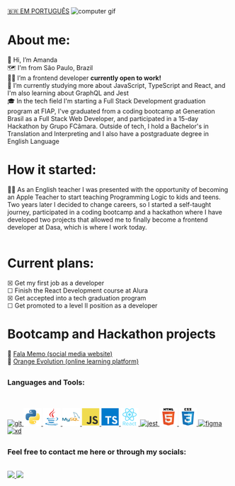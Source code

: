 <img align="right" src="https://media4.giphy.com/media/v1.Y2lkPTc5MGI3NjExbnRxNjdydHJqZTBocTVseDZxejhqNHg4d3RpMXhidXk2bjlteTNleSZlcD12MV9pbnRlcm5hbF9naWZfYnlfaWQmY3Q9cw/f3Ft7V5eBKX55XDJXC/giphy.gif" alt="computer gif" border="0" width="360px">
<a href="https://github.com/amdfd/amdfd-ptbr/blob/main/README.md">🇧🇷 EM PORTUGUÊS</a>

<h1>About me:</h1>
👋 Hi, I’m Amanda <br>
🗺️ I'm from São Paulo, Brazil<br>
👩‍💻 I’m a frontend developer <b>currently open to work!</b> <br>
🌱 I’m currently studying more about JavaScript, TypeScript and React, and I'm also learning about GraphQL and Jest <br>
🎓 In the tech field I'm starting a Full Stack Development graduation program at FIAP, I've graduated from a coding bootcamp at Generation Brasil as a Full Stack Web Developer, and participated in a 15-day Hackathon by Grupo FCâmara. Outside of tech, I hold a Bachelor's in Translation and Interpreting and I also have a postgraduate degree in English Language <br>


<h1>How it started:</h1>
👩‍🏫 As an English teacher I was presented with the opportunity of becoming an Apple Teacher to start teaching Programming Logic to kids and teens. Two years later I decided to change careers, so I started a self-taught journey, participated in a coding bootcamp and a hackathon where I have developed two projects that allowed me to finally become a frontend developer at Dasa, which is where I work today.
<br><br>

<h1>Current plans:</h1>
☒ Get my first job as a developer<br>
☐ Finish the React Development course at Alura<br>
☒ Get accepted into a tech graduation program<br>
☐ Get promoted to a level II position as a developer<br>

<h1>Bootcamp and Hackathon projects</h1>
📣 <a href="https://github.com/FalaMemoGeneration">Fala Memo (social media website)  </a><br>
🍊 <a href="https://github.com/squad34-2022">Orange Evolution (online learning platform)  </a>

##
<h3 align="left">Languages and Tools:</h3><br>
<p align="left"> <a href="https://git-scm.com/" target="_blank" rel="noreferrer"> <img src="https://www.vectorlogo.zone/logos/git-scm/git-scm-icon.svg" alt="git" width="40" height="40"/> </a>
	<a href="https://www.python.org" target="_blank" rel="noreferrer"> <img src="https://raw.githubusercontent.com/devicons/devicon/master/icons/python/python-original.svg" alt="python" width="40" height="40"/> </a>
	<a href="https://www.java.com" target="_blank" rel="noreferrer"> <img src="https://raw.githubusercontent.com/devicons/devicon/master/icons/java/java-original.svg" alt="java" width="40" height="40"/> </a>
	<a href="https://www.mysql.com/" target="_blank" rel="noreferrer"> <img src="https://raw.githubusercontent.com/devicons/devicon/master/icons/mysql/mysql-original-wordmark.svg" alt="mysql" width="40" height="40"/> </a>
	<a href="https://developer.mozilla.org/en-US/docs/Web/JavaScript" target="_blank" rel="noreferrer"> <img src="https://raw.githubusercontent.com/devicons/devicon/master/icons/javascript/javascript-original.svg" alt="javascript" width="40" height="40"/> </a>
	<a href="https://www.typescriptlang.org/" target="_blank" rel="noreferrer"> <img src="https://raw.githubusercontent.com/devicons/devicon/master/icons/typescript/typescript-original.svg" alt="typescript" width="40" height="40"/> </a>
	<a href="https://reactjs.org/" target="_blank" rel="noreferrer"> <img src="https://raw.githubusercontent.com/devicons/devicon/master/icons/react/react-original-wordmark.svg" alt="react" width="40" height="40"/> </a>
	<a href="https://jestjs.io" target="_blank" rel="noreferrer"> <img src="https://www.vectorlogo.zone/logos/jestjsio/jestjsio-icon.svg" alt="jest" width="40" height="40"/> </a>
	<a href="https://www.w3.org/html/" target="_blank" rel="noreferrer"> <img src="https://raw.githubusercontent.com/devicons/devicon/master/icons/html5/html5-original-wordmark.svg" alt="html5" width="40" height="40"/> </a>
	<a href="https://www.w3schools.com/css/" target="_blank" rel="noreferrer"> <img src="https://raw.githubusercontent.com/devicons/devicon/master/icons/css3/css3-original-wordmark.svg" alt="css3" width="40" height="40"/> </a>
	<a href="https://www.figma.com/" target="_blank" rel="noreferrer"> <img src="https://www.vectorlogo.zone/logos/figma/figma-icon.svg" alt="figma" width="40" height="40"/> </a>
	<a href="https://www.adobe.com/products/xd.html" target="_blank" rel="noreferrer"> <img src="https://cdn.worldvectorlogo.com/logos/adobe-xd.svg" alt="xd" width="40" height="40"/> </a> </p>


##
<h3>Feel free to contact me here or through my socials:</h3>
<div><br>
  <a href="https://www.linkedin.com/in/amdfd/" target="_blank"><img src="https://img.shields.io/badge/LinkedIn-0077B5?style=for-the-badge&logo=linkedin&logoColor=white" target="_blank">
  <a href="mailto:amdfd@outlook.com" target="_blank"><img src="https://img.shields.io/badge/Microsoft_Outlook-0078D4?style=for-the-badge&logo=microsoft-outlook&logoColor=white" target="_blank">
</div>
